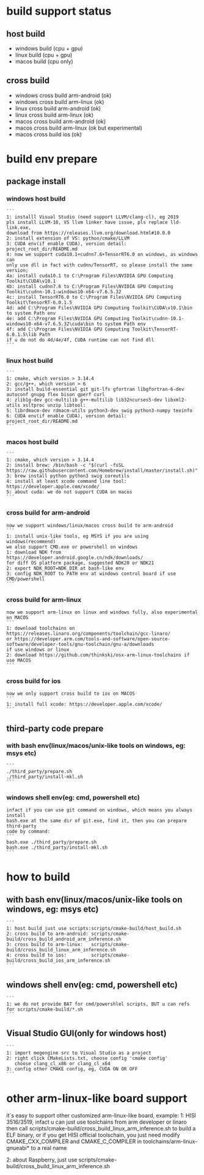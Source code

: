 # build support status
##  host build
*  windows build (cpu + gpu)
*  linux build   (cpu + gpu)
*  macos build   (cpu only)
##  cross build
*  windows cross build arm-android (ok)
*  windows cross build arm-linux   (ok)
*  linux cross build arm-android   (ok)
*  linux cross build arm-linux     (ok)
*  macos cross build arm-android   (ok)
*  macos cross build arm-linux     (ok but experimental)
*  macos cross build ios           (ok)

# build env prepare
## package install
### windows host build
    ```
    1: installl Visual Studio (need support LLVM/clang-cl), eg 2019
    pls install LLVM-10, VS llvm linker have issue, pls replace lld-link.exe,
    download from https://releases.llvm.org/download.html#10.0.0
    2: install extension of VS: python/cmake/LLVM
    3: CUDA env(if enable CUDA), version detail: project_root_dir/README.md
    4: now we support cuda10.1+cudnn7.6+TensorRT6.0 on windows, as windows can
    only use dll in fact with cudnn/TensorRT, so please install the same version;
    4a: install cuda10.1 to C:\Program Files\NVIDIA GPU Computing Toolkit\CUDA\v10.1
    4b: install cudnn7.6 to C:\Program Files\NVIDIA GPU Computing Toolkit\cudnn-10.1-windows10-x64-v7.6.5.32
    4c: install TensorRT6.0 to C:\Program Files\NVIDIA GPU Computing Toolkit\TensorRT-6.0.1.5
    4d: add C:\Program Files\NVIDIA GPU Computing Toolkit\CUDA\v10.1\bin to system Path env
    4e: add C:\Program Files\NVIDIA GPU Computing Toolkit\cudnn-10.1-windows10-x64-v7.6.5.32\cuda\bin to system Path env
    4f: add C:\Program Files\NVIDIA GPU Computing Toolkit\TensorRT-6.0.1.5\lib Path
    if u do not do 4d/4e/4f, CUDA runtime can not find dll
    ```
### linux host build
    ```
    1: cmake, which version > 3.14.4
    2: gcc/g++, which version > 6
    3: install build-essential git git-lfs gfortran libgfortran-6-dev autoconf gnupg flex bison gperf curl 
    4: zlib1g-dev gcc-multilib g++-multilib lib32ncurses5-dev libxml2-utils xsltproc unzip libtool:
    5: librdmacm-dev rdmacm-utils python3-dev swig python3-numpy texinfo
    6: CUDA env(if enable CUDA), version detail: project_root_dir/README.md
    ```
### macos host build
    ```
    1: cmake, which version > 3.14.4
    2: install brew: /bin/bash -c "$(curl -fsSL https://raw.githubusercontent.com/Homebrew/install/master/install.sh)"
    3: brew install python python3 swig coreutils
    4: install at least xcode command line tool: https://developer.apple.com/xcode/
    5: about cuda: we do not support CUDA on macos
    ```
### cross build for arm-android
    now we support windows/linux/macos cross build to arm-android
    ```
    1: install unix-like tools, eg MSYS if you are using windows(recommend)
    we also support CMD.exe or powershell on windows
    1: download NDK from https://developer.android.google.cn/ndk/downloads/
    for diff OS platform package, suggested NDK20 or NDK21
    2: export NDK_ROOT=NDK_DIR at bash-like env
    3: config NDK_ROOT to PATH env at windows control board if use CMD/powershell
    ```
### cross build for arm-linux
    now we support arm-linux on linux and windows fully, also experimental on MACOS
    ```
    1: download toolchains on https://releases.linaro.org/components/toolchain/gcc-linaro/
    or https://developer.arm.com/tools-and-software/open-source-software/developer-tools/gnu-toolchain/gnu-a/downloads
    if use windows or linux
    2: download https://github.com/thinkski/osx-arm-linux-toolchains if use MACOS
    ```
### cross build for ios
    now we only support cross build to ios on MACOS
    ```
    1: install full xcode: https://developer.apple.com/xcode/
    ```
## third-party code prepare
### with bash env(linux/macos/unix-like tools on windows, eg: msys etc)
    ```
    ./third_party/prepare.sh
    ./third_party/install-mkl.sh
    ```
### windows shell env(eg: cmd, powershell etc)
    infact if you can use git command on windows, which means you always install
    bash.exe at the same dir of git.exe, find it, then you can prepare third-party
    code by command:
    ```
    bash.exe ./third_party/prepare.sh
    bash.exe ./third_party/install-mkl.sh
    ```
# how to build
## with bash env(linux/macos/unix-like tools on windows, eg: msys etc)
    ```
    1: host build just use scripts:scripts/cmake-build/host_build.sh
    2: cross build to arm-android: scripts/cmake-build/cross_build_android_arm_inference.sh
    3: cross build to arm-linux:   scripts/cmake-build/cross_build_linux_arm_inference.sh
    4: cross build to ios:         scripts/cmake-build/cross_build_ios_arm_inference.sh
    ```
## windows shell env(eg: cmd, powershell etc)
    ```
    1: we do not provide BAT for cmd/powershlel scripts, BUT u can refs for scripts/cmake-build/*.sh
    ```
## Visual Studio GUI(only for windows host)
    ```
    1: import megengine src to Visual Studio as a project
    2: right click CMakeLists.txt, choose config 'cmake config'
       choose clang_cl_x86 or clang_cl_x64
    3: config other CMAKE config, eg, CUDA ON OR OFF
    ```


# other arm-linux-like board support
it`s easy to support other customized arm-linux-like board, example:
1: HISI 3516/3519, infact u can just use toolchains from arm developer or linaro
then call scripts/cmake-build/cross_build_linux_arm_inference.sh to build a ELF
binary, or if you get HISI official toolschain, you just need modify CMAKE_CXX_COMPILER
and CMAKE_C_COMPILER in toolchains/arm-linux-gnueabi* to a real name

2: about Raspberry, just use scripts/cmake-build/cross_build_linux_arm_inference.sh
